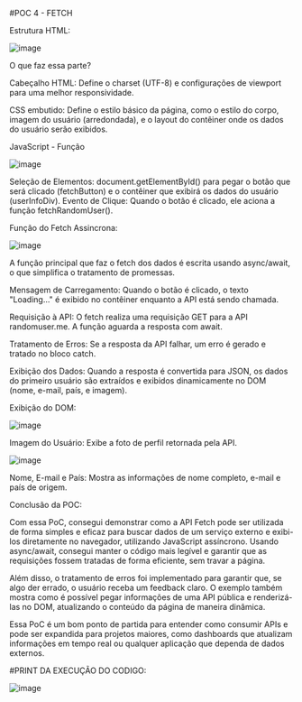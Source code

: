 #POC 4 - FETCH

Estrutura HTML: 

![image](https://github.com/user-attachments/assets/0a5adabe-be30-4aec-bf16-90fac3f5b261)

O que faz essa parte?

Cabeçalho HTML: Define o charset (UTF-8) e configurações de viewport para uma melhor responsividade.

CSS embutido: Define o estilo básico da página, como o estilo do corpo, imagem do usuário (arredondada), e o layout do contêiner onde os dados do usuário serão exibidos.

JavaScript - Função 

![image](https://github.com/user-attachments/assets/11018793-e34c-410f-b15f-7722d9a0060b)

Seleção de Elementos: document.getElementById() para pegar o botão que será clicado (fetchButton) e o contêiner que exibirá os dados do usuário (userInfoDiv).
Evento de Clique: Quando o botão é clicado, ele aciona a função fetchRandomUser().



Função do Fetch Assincrona:

![image](https://github.com/user-attachments/assets/1d803b24-8f6b-4eaa-a28c-e16235bc0d7f)

A função principal que faz o fetch dos dados é escrita usando async/await, o que simplifica o tratamento de promessas.

Mensagem de Carregamento: Quando o botão é clicado, o texto "Loading..." é exibido no contêiner enquanto a API está sendo chamada.

Requisição à API: O fetch realiza uma requisição GET para a API randomuser.me. A função aguarda a resposta com await.

Tratamento de Erros: Se a resposta da API falhar, um erro é gerado e tratado no bloco catch.

Exibição dos Dados: Quando a resposta é convertida para JSON, os dados do primeiro usuário são extraídos e exibidos dinamicamente no DOM (nome, e-mail, país, e imagem).

Exibição do DOM:

![image](https://github.com/user-attachments/assets/2233eacc-9cae-4a82-a72b-ee33f5be3cb7)

Imagem do Usuário: Exibe a foto de perfil retornada pela API.

![image](https://github.com/user-attachments/assets/d5c45b7e-f595-4abb-b708-38efd4537ed2)

Nome, E-mail e País: Mostra as informações de nome completo, e-mail e país de origem.

Conclusão da POC:

Com essa PoC, consegui demonstrar como a API Fetch pode ser utilizada de forma simples e eficaz para buscar dados de um serviço externo e exibi-los diretamente no navegador, utilizando JavaScript assíncrono. Usando async/await, consegui manter o código mais legível e garantir que as requisições fossem tratadas de forma eficiente, sem travar a página.

Além disso, o tratamento de erros foi implementado para garantir que, se algo der errado, o usuário receba um feedback claro. O exemplo também mostra como é possível pegar informações de uma API pública e renderizá-las no DOM, atualizando o conteúdo da página de maneira dinâmica.

Essa PoC é um bom ponto de partida para entender como consumir APIs e pode ser expandida para projetos maiores, como dashboards que atualizam informações em tempo real ou qualquer aplicação que dependa de dados externos.




#PRINT DA EXECUÇÃO DO CODIGO: 

![image](https://github.com/user-attachments/assets/849e982f-d25d-4c5a-8372-73bc774d8b5c)





